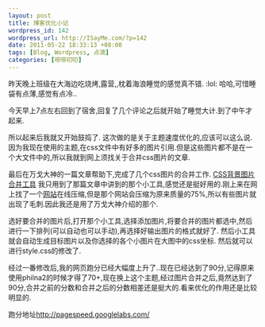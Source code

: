 ```yaml
--- 
layout: post
title: 博客优化小记
wordpress_id: 142
wordpress_url: http://ISayMe.com/?p=142
date: 2011-05-22 18:33:13 +08:00
tags: [Blog, Wordpress, 点滴]
categories: [唠唠叨叨]
---
```

昨天晚上班级在大海边吃烧烤,露营,,枕着海浪睡觉的感觉真不错. :lol: 哈哈,可惜睡袋有点薄,感觉有点冷..

今天早上7点左右回到了宿舍,回复了几个评论之后就开始了睡觉大计.到了中午才起来.

所以起来后我就又开始鼓捣了. 这次做的是关于主题速度优化的,应该可以这么说.
因为我现在使用的主题,在css文件中有好多的图片引用.但是这些图片都不是在一个大文件中的,所以我就到网上须找关于合并css图片的文章.

最后在万戈大神的一篇文章帮助下,完成了几个css图片的合并工作. [CSS背景图片合并工具](http://wange.im/css-background-image-combination-tool.html) 我只用到了那篇文章中讲到的那个小工具,感觉还是挺好用的.刚上来在网上找了一个[网站](http://cn.spritegen.website-performance.org/)在线压缩,但是那个网站会压缩为原来质量的75%,所以有些图片就出现了毛刺.因此我还是用了万戈大神介绍的那个.

选好要合并的图片后,打开那个小工具,选择添加图片,将要合并的图片都选中,然后进行一下排列(可以自动也可以手动),再选择好输出图片的格式就好了. 然后小工具就会自动生成目标图片以及你选择的各个小图片在大图中的css坐标.
然后就可以进行style.css的修改了.

经过一番修改后,我的网页跑分已经大幅度上升了..现在已经达到了90分,记得原来使用philna2的时候才得了70+,现在换上这个主题,经过图片合并之后,竟然达到了90分,合并之前的分数和合并之后的分数相差还是挺大的.看来优化的作用还是比较明显的.

跑分地址<http://pagespeed.googlelabs.com/>
